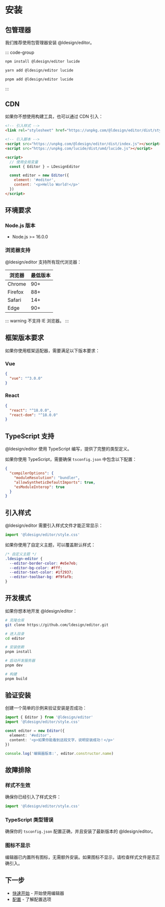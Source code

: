 # 安装

## 包管理器

我们推荐使用包管理器安装 @ldesign/editor。

::: code-group

```bash [npm]
npm install @ldesign/editor lucide
```

```bash [yarn]
yarn add @ldesign/editor lucide
```

```bash [pnpm]
pnpm add @ldesign/editor lucide
```

:::

## CDN

如果你不想使用构建工具，也可以通过 CDN 引入：

```html
<!-- 引入样式 -->
<link rel="stylesheet" href="https://unpkg.com/@ldesign/editor/dist/style.css">

<!-- 引入脚本 -->
<script src="https://unpkg.com/@ldesign/editor/dist/index.js"></script>
<script src="https://unpkg.com/lucide/dist/umd/lucide.js"></script>

<script>
  // 使用全局变量
  const { Editor } = LDesignEditor

  const editor = new Editor({
    element: '#editor',
    content: '<p>Hello World!</p>'
  })
</script>
```

## 环境要求

### Node.js 版本

- Node.js >= 16.0.0

### 浏览器支持

@ldesign/editor 支持所有现代浏览器：

| 浏览器 | 最低版本 |
|--------|----------|
| Chrome | 90+ |
| Firefox | 88+ |
| Safari | 14+ |
| Edge | 90+ |

::: warning
不支持 IE 浏览器。
:::

## 框架版本要求

如果你使用框架适配器，需要满足以下版本要求：

### Vue

```json
{
  "vue": "^3.0.0"
}
```

### React

```json
{
  "react": "^18.0.0",
  "react-dom": "^18.0.0"
}
```

## TypeScript 支持

@ldesign/editor 使用 TypeScript 编写，提供了完整的类型定义。

如果你使用 TypeScript，需要确保 `tsconfig.json` 中包含以下配置：

```json
{
  "compilerOptions": {
    "moduleResolution": "bundler",
    "allowSyntheticDefaultImports": true,
    "esModuleInterop": true
  }
}
```

## 引入样式

@ldesign/editor 需要引入样式文件才能正常显示：

```typescript
import '@ldesign/editor/style.css'
```

如果你使用了自定义主题，可以覆盖默认样式：

```css
/* 自定义主题 */
.ldesign-editor {
  --editor-border-color: #e5e7eb;
  --editor-bg-color: #fff;
  --editor-text-color: #1f2937;
  --editor-toolbar-bg: #f9fafb;
}
```

## 开发模式

如果你想本地开发 @ldesign/editor：

```bash
# 克隆仓库
git clone https://github.com/ldesign/editor.git

# 进入目录
cd editor

# 安装依赖
pnpm install

# 启动开发服务器
pnpm dev

# 构建
pnpm build
```

## 验证安装

创建一个简单的示例来验证安装是否成功：

```typescript
import { Editor } from '@ldesign/editor'
import '@ldesign/editor/style.css'

const editor = new Editor({
  element: '#editor',
  content: '<p>如果你能看到这段文字，说明安装成功！</p>'
})

console.log('编辑器版本:', editor.constructor.name)
```

## 故障排除

### 样式不生效

确保你已经引入了样式文件：

```typescript
import '@ldesign/editor/style.css'
```

### TypeScript 类型错误

确保你的 `tsconfig.json` 配置正确，并且安装了最新版本的 @ldesign/editor。

### 图标不显示

编辑器已内置所有图标，无需额外安装。如果图标不显示，请检查样式文件是否正确引入。

## 下一步

- [快速开始](/guide/getting-started) - 开始使用编辑器
- [配置](/guide/configuration) - 了解配置选项
